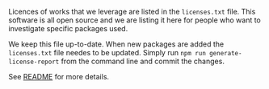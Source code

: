 Licences of works that we leverage are listed in the `licenses.txt` file. This software is all open source and we are listing it here for people who want to investigate specific packages used.

We keep this file up-to-date. When new packages are added the `licenses.txt` file needes to be updated. Simply run `npm run generate-license-report` from the command line and commit the changes.

See [README](../README.md) for more details.
